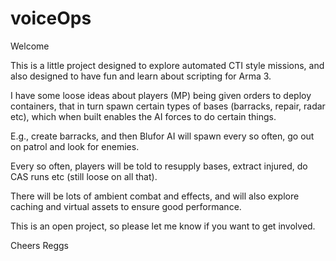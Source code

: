 # voiceOps

Welcome

This is a little project designed to explore automated CTI style missions, and also designed to have fun and learn about scripting for Arma 3. 

I have some loose ideas about players (MP) being given orders to deploy containers, that in turn spawn certain types of bases (barracks, repair, radar etc), which when built enables the AI forces to do certain things.

E.g., create barracks, and then Blufor AI will spawn every so often, go out on patrol and look for enemies. 

Every so often, players will be told to resupply bases, extract injured, do CAS runs etc (still loose on all that).

There will be lots of ambient combat and effects, and will also explore caching and virtual assets to ensure good performance.

This is an open project, so please let me know if you want to get involved.

Cheers
Reggs
